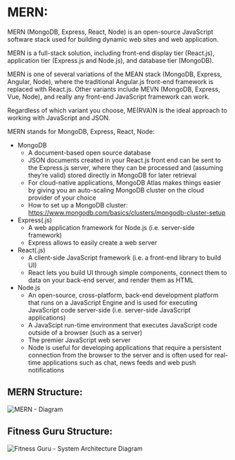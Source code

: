 # MERN:

MERN (MongoDB, Express, React, Node) is an open-source JavaScript software stack used for building dynamic web sites and web application.

MERN is a full-stack solution, including front-end display tier (React.js), application tier (Express.js and Node.js), and database tier (MongoDB).

MERN is one of several variations of the MEAN stack (MongoDB, Express, Angular, Node), where the traditional Angular.js front-end framework is replaced with React.js.
Other variants include MEVN (MongoDB, Express, Vue, Node), and really any front-end JavaScript framework can work.

Regardless of which variant you choose, ME(RVA)N is the ideal approach to working with JavaScript and JSON.

MERN stands for MongoDB, Express, React, Node:
- MongoDB
    - A document-based open source database
    - JSON documents created in your React.js front end can be sent to the Express.js server, where they can be processed and (assuming they’re valid) stored directly in MongoDB for later retrieval
    - For cloud-native applications, MongoDB Atlas makes things easier by giving you an auto-scaling MongoDB cluster on the cloud provider of your choice
    - How to set up a MongoDB cluster: https://www.mongodb.com/basics/clusters/mongodb-cluster-setup
- Express(.js)
    - A web application framework for Node.js (i.e. server-side framework)
    - Express allows to easily create a web server
- React(.js)
    - A client-side JavaScript framework (i.e. a front-end library to build UI)
    - React lets you build UI through simple components, connect them to data on your back-end server, and render them as HTML
- Node.js
    - An open-source, cross-platform, back-end development platform that runs on a JavaScript Engine and is used for executing JavaScript code server-side (i.e. server-side JavaScript applications)
    - A JavaScipt run-time environment that executes JavaScript code outside of a browser (such as a server)
    - The premier JavaScript web server
    - Node is useful for developing applications that require a persistent connection from the browser to the server and is often used for real-time applications such as chat, news feeds and web push notifications

## MERN Structure:

![MERN - Diagram](https://user-images.githubusercontent.com/66971869/194792199-f3af0786-5e5e-4881-a919-0f19d3335d60.png)

## Fitness Guru Structure:

![Fitness Guru - System Architecture Diagram](https://user-images.githubusercontent.com/66971869/194792718-d14ba65e-3fd5-44cd-9747-45949bb5c646.png)

